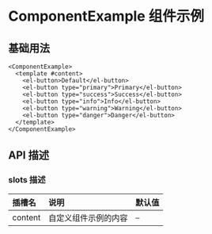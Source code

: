 # ComponentExample 组件示例

## 基础用法

```vue
<ComponentExample>
  <template #content>
    <el-button>Default</el-button>
    <el-button type="primary">Primary</el-button>
    <el-button type="success">Success</el-button>
    <el-button type="info">Info</el-button>
    <el-button type="warning">Warning</el-button>
    <el-button type="danger">Danger</el-button>
  </template>
</ComponentExample>
```

<ComponentExample>
  <template #content>
    <el-button>Default</el-button>
    <el-button type="primary">Primary</el-button>
    <el-button type="success">Success</el-button>
    <el-button type="info">Info</el-button>
    <el-button type="warning">Warning</el-button>
    <el-button type="danger">Danger</el-button>
  </template>
</ComponentExample>

## API 描述

### slots 描述

| 插槽名  | 说明                 | 默认值 |
| :------ | :------------------- | :----- |
| content | 自定义组件示例的内容 | `—`    |
